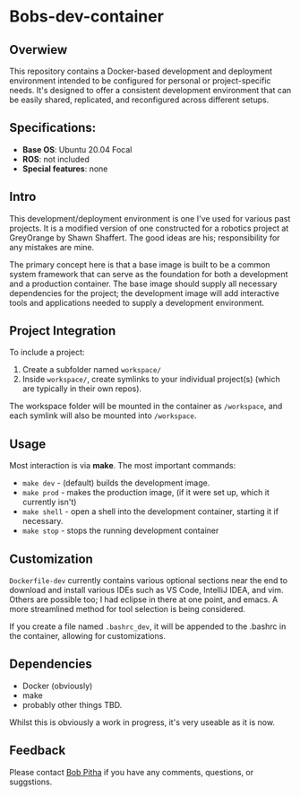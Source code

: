 # Bobs-dev-container

## Overwiew
This repository contains a Docker-based development and deployment environment intended to be configured for
personal or project-specific needs. It's designed to offer a consistent development environment that can be
easily shared, replicated, and reconfigured across different setups.

## Specifications:
* **Base OS**: Ubuntu 20.04 Focal
* **ROS**: not included
* **Special features**: none

## Intro
This development/deployment environment is one I've used for various past projects. It is a modified version
of one constructed for a robotics project at GreyOrange by Shawn Shaffert. The good ideas are his;
responsibility for any mistakes are mine.

The primary concept here is that a base image is built to be a common system framework that can serve as
the foundation for both a development and a production container. The base image should supply all necessary
dependencies for the project; the development image will add interactive tools and applications needed to
supply a development environment.

## Project Integration
To include a project:
1. Create a subfolder named `workspace/`
2. Inside `workspace/`, create symlinks to your individual project(s) (which are typically in their own repos).

The workspace folder will be mounted in the container as `/workspace`, and each symlink will also be mounted into `/workspace`.

## Usage

Most interaction is via **make**. The most important commands:

* `make dev` - (default) builds the development image.
* `make prod` - makes the production image, (if it were set up, which it currently isn't)
* `make shell` - open a shell into the development container, starting it if necessary.
* `make stop` - stops the running development container

## Customization
`Dockerfile-dev` currently contains various optional sections near the end to download and install various IDEs such as VS Code, IntelliJ IDEA, and vim. Others are possible too; I had eclipse in there at one point, and emacs. A more streamlined method for tool selection is being considered. 

If you create a file named `.bashrc_dev`, it will be appended to the .bashrc in the container, allowing for customizations.

## Dependencies
* Docker (obviously)
* make
* probably other things TBD.

Whilst this is obviously a work in progress, it's very useable as it is now.

## Feedback
Please contact [Bob Pitha](mailto:bpitha@medacuity.com) if you have any comments, questions, or suggstions.
